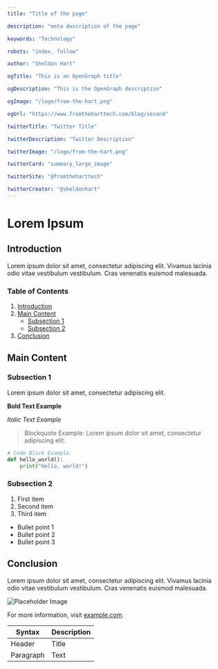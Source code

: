 ```yaml
---
title: "Title of the page"

description: "meta description of the page"

keywords: "Technology"

robots: "index, follow"

author: "Sheldon Hart"

ogTitle: "This is an OpenGraph title"

ogDescription: "This is the OpenGraph description"

ogImage: "/logo/from-the-hart.png"

ogUrl: "https://www.fromtheharttech.com/blog/second"

twitterTitle: "Twitter Title"

twitterDescription: "Twitter Description"

twitterImage: "/logo/from-the-hart.png"

twitterCard: "summary_large_image"

twitterSite: "@fromtheharttech"

twitterCreator: "@sheldonhart"
---
```


# Lorem Ipsum

## Introduction

Lorem ipsum dolor sit amet, consectetur adipiscing elit. Vivamus lacinia odio vitae vestibulum vestibulum. Cras venenatis euismod malesuada.

### Table of Contents

1. [Introduction](#introduction)
2. [Main Content](#main-content)
   - [Subsection 1](#subsection-1)
   - [Subsection 2](#subsection-2)
3. [Conclusion](#conclusion)

## Main Content

### Subsection 1

Lorem ipsum dolor sit amet, consectetur adipiscing elit.

**Bold Text Example**

_Italic Text Example_

> Blockquote Example: Lorem ipsum dolor sit amet, consectetur adipiscing elit.

```python
# Code Block Example
def hello_world():
    print("Hello, world!")
```

### Subsection 2

1. First item
2. Second item
3. Third item

- Bullet point 1
- Bullet point 2
- Bullet point 3

## Conclusion

Lorem ipsum dolor sit amet, consectetur adipiscing elit. Vivamus lacinia odio vitae vestibulum vestibulum. Cras venenatis euismod malesuada.

![Placeholder Image](https://via.placeholder.com/150)

For more information, visit [example.com](https://www.example.com).

| Syntax    | Description |
| --------- | ----------- |
| Header    | Title       |
| Paragraph | Text        |
